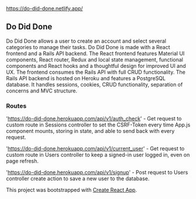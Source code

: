 https://do-did-done.netlify.app/

## Do Did Done

Do Did Done allows a user to create an account and select several categories to manage their tasks. 
Do Did Done is made with a React frontend and a Rails API backend. 
The React frontend features Material UI components, React router, Redux and local state management, functional components and React hooks and a thoughtful design for improved UI and UX. 
The frontend consumes the Rails API with full CRUD functionality. 
The Rails API backend is hosted on Heroku and features a PostgreSQL database. 
It handles sessions, cookies, CRUD functionality, separation of concerns and MVC structure.

### Routes

'https://do-did-done.herokuapp.com/api/v1/auth_check' - Get request to custom route in Sessions controller to set the CSRF-Token every time App.js component mounts, storing in state, and able to send back with every request.

'https://do-did-done.herokuapp.com/api/v1/current_user' -  Get request to custom route in Users controller to keep a signed-in user logged in, even on page refresh.

'https://do-did-done.herokuapp.com/api/v1/signup' -  Post request to Users controller create action to save a new user to the database.



This project was bootstrapped with [Create React App](https://github.com/facebook/create-react-app).
